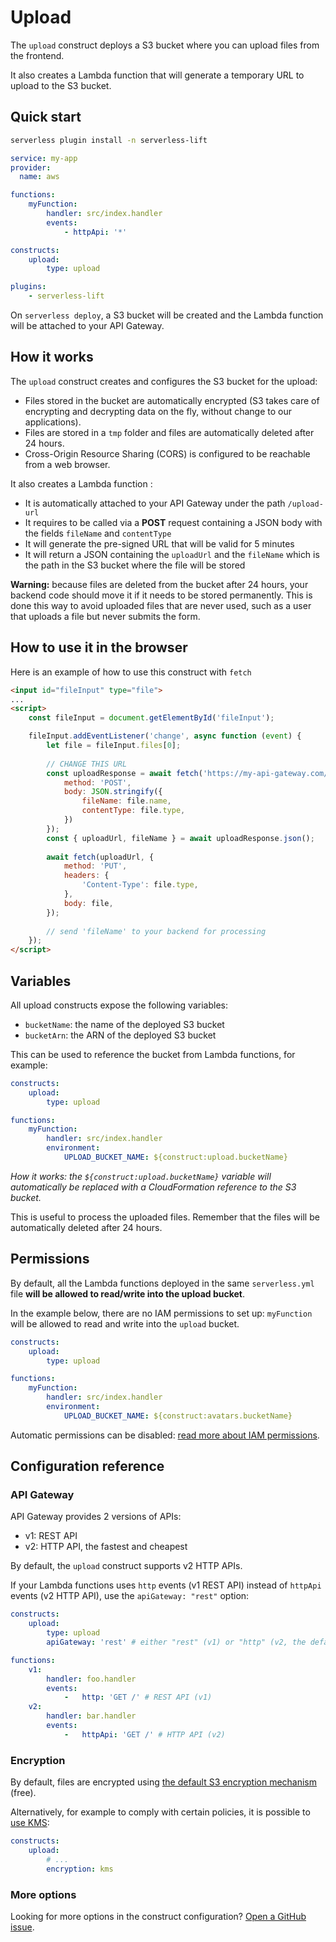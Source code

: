 # Upload

The `upload` construct deploys a S3 bucket where you can upload files from the frontend.

It also creates a Lambda function that will generate a temporary URL to upload to the S3 bucket.

## Quick start

```bash
serverless plugin install -n serverless-lift
```

```yaml
service: my-app
provider:
  name: aws

functions:
    myFunction:
        handler: src/index.handler
        events:
            - httpApi: '*'

constructs:
    upload:
        type: upload

plugins:
    - serverless-lift
```

On `serverless deploy`, a S3 bucket will be created and the Lambda function will be attached to your API Gateway.

## How it works

The `upload` construct creates and configures the S3 bucket for the upload:

- Files stored in the bucket are automatically encrypted (S3 takes care of encrypting and decrypting data on the fly, without change to our applications).
- Files are stored in a `tmp` folder and files are automatically deleted after 24 hours.
- Cross-Origin Resource Sharing (CORS) is configured to be reachable from a web browser.

It also creates a Lambda function :

- It is automatically attached to your API Gateway under the path `/upload-url`
- It requires to be called via a **POST** request containing a JSON body with the fields `fileName` and `contentType`
- It will generate the pre-signed URL that will be valid for 5 minutes
- It will return a JSON containing the `uploadUrl` and the `fileName` which is the path in the S3 bucket where the file will be stored

**Warning:** because files are deleted from the bucket after 24 hours, your backend code
should move it if it needs to be stored permanently. This is done this way to avoid uploaded files that are never used,
such as a user that uploads a file but never submits the form.

## How to use it in the browser

Here is an example of how to use this construct with `fetch`

```html
<input id="fileInput" type="file">
...
<script>
    const fileInput = document.getElementById('fileInput');

    fileInput.addEventListener('change', async function (event) {
        let file = fileInput.files[0];
        
        // CHANGE THIS URL
        const uploadResponse = await fetch('https://my-api-gateway.com/upload-url', {
            method: 'POST',
            body: JSON.stringify({
                fileName: file.name,
                contentType: file.type,
            })
        });
        const { uploadUrl, fileName } = await uploadResponse.json();
        
        await fetch(uploadUrl, {
            method: 'PUT',
            headers: {
                'Content-Type': file.type,
            },
            body: file,
        });
        
        // send 'fileName' to your backend for processing
    });
</script>
```

## Variables

All upload constructs expose the following variables:

- `bucketName`: the name of the deployed S3 bucket
- `bucketArn`: the ARN of the deployed S3 bucket

This can be used to reference the bucket from Lambda functions, for example:

```yaml
constructs:
    upload:
        type: upload

functions:
    myFunction:
        handler: src/index.handler
        environment:
            UPLOAD_BUCKET_NAME: ${construct:upload.bucketName}
```

_How it works: the `${construct:upload.bucketName}` variable will automatically be replaced with a CloudFormation reference to the S3 bucket._

This is useful to process the uploaded files. Remember that the files will be automatically deleted after 24 hours.

## Permissions

By default, all the Lambda functions deployed in the same `serverless.yml` file **will be allowed to read/write into the upload bucket**.

In the example below, there are no IAM permissions to set up: `myFunction` will be allowed to read and write into the `upload` bucket.

```yaml
constructs:
    upload:
        type: upload

functions:
    myFunction:
        handler: src/index.handler
        environment:
            UPLOAD_BUCKET_NAME: ${construct:avatars.bucketName}
```

Automatic permissions can be disabled: [read more about IAM permissions](permissions.md).

## Configuration reference

### API Gateway

API Gateway provides 2 versions of APIs:

- v1: REST API
- v2: HTTP API, the fastest and cheapest

By default, the `upload` construct supports v2 HTTP APIs.

If your Lambda functions uses `http` events (v1 REST API) instead of `httpApi` events (v2 HTTP API), use the `apiGateway: "rest"` option:

```yaml
constructs:
    upload:
        type: upload
        apiGateway: 'rest' # either "rest" (v1) or "http" (v2, the default)

functions:
    v1:
        handler: foo.handler
        events:
            -   http: 'GET /' # REST API (v1)
    v2:
        handler: bar.handler
        events:
            -   httpApi: 'GET /' # HTTP API (v2)
```

### Encryption

By default, files are encrypted using [the default S3 encryption mechanism](https://docs.aws.amazon.com/AmazonS3/latest/userguide/UsingServerSideEncryption.html) (free).

Alternatively, for example to comply with certain policies, it is possible to [use KMS](https://docs.aws.amazon.com/AmazonS3/latest/userguide/UsingKMSEncryption.html):

```yaml
constructs:
    upload:
        # ...
        encryption: kms
```

### More options

Looking for more options in the construct configuration? [Open a GitHub issue](https://github.com/getlift/lift/issues/new).
